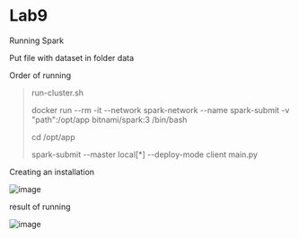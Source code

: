 # Lab9
Running Spark

Put file with dataset in folder data

Order of running 

> run-cluster.sh
> 
> docker run --rm -it --network spark-network --name spark-submit -v "path":/opt/app bitnami/spark:3 /bin/bash
> 
> cd /opt/app
> 
> spark-submit --master local[*] --deploy-mode client main.py

Creating an installation

![image](https://user-images.githubusercontent.com/102665740/173160884-15a68429-b629-4cd2-97da-947e7e901667.png)

result of running

![image](https://user-images.githubusercontent.com/102665740/173160943-f7f57635-0e37-43c5-8c00-f2ab1c4b13e3.png)
